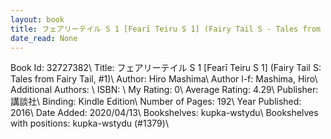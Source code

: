 ```yaml
---
layout: book
title: フェアリーテイル S 1 [Fearī Teiru S 1] (Fairy Tail S - Tales from Fairy Tail,  no. 1)
date_read: None
---
```


Book Id: 32727382\ 
Title: フェアリーテイル S 1 [Fearī Teiru S 1] (Fairy Tail S: Tales from Fairy Tail, #1)\ 
Author: Hiro Mashima\ 
Author l-f: Mashima, Hiro\ 
Additional Authors: \ 
ISBN: \ 
My Rating: 0\ 
Average Rating: 4.29\ 
Publisher: 講談社\ 
Binding: Kindle Edition\ 
Number of Pages: 192\ 
Year Published: 2016\ 
Date Added: 2020/04/13\ 
Bookshelves: kupka-wstydu\ 
Bookshelves with positions: kupka-wstydu (#1379)\ 

